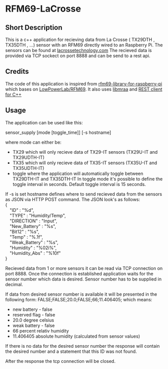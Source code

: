 # RFM69-LaCrosse
## Short Description
This is a c++ application for recieving data from La Crosse ( TX29DTH , TX35DTH , ...) sensor with an RFM69 directly wired to an Raspberry Pi.
The sensors can be found at [lacrossetechnology.com](http://www.lacrossetechnology.com/)
The recieved data is provided via TCP sockect on port 8888 and can be send to a rest api.

## Credits
The code of this application is inspired from [rfm69-library-for-raspberry-pi](http://rdepablos.merlitec.com/mixed/rfm69-library-for-raspberry-pi) which bases on [LowPowerLab/RFM69](https://github.com/LowPowerLab/RFM69).
It also uses [libmraa](https://github.com/intel-iot-devkit/mraa) and [REST client for C++](https://github.com/mrtazz/restclient-cpp)

## Usage
The application can be used like this:

sensor_supply [mode [toggle_time]] [-s hostname]

where mode can either be:
* TX29 which will only recieve data of TX29-IT sensors (TX29U-IT and TX29UDTH-IT)
* TX35 which will only recieve data of TX35-IT sensors (TX35U-IT and TX35UDTH-IT)
* toggle where the application will automatically toggle between TX29DTH-IT and TX35DTH-IT
In toggle mode it's possible to define the toggle interval in seconds. Default toggle interval is 15 seconds.

If -s is set hostname defines where to send recieved data from the sensors as JSON via HTTP POST command. The JSON look's as follows:
<br>{
<br>&emsp;"ID" : "%d",
<br>&emsp;"TYPE" : "Humidity/Temp",
<br>&emsp;"DIRECTION" : "Input",
<br>&emsp;"New_Battery" : "%s",
<br>&emsp;"Bit12" : "%s",
<br>&emsp;"Temp" : "%.1f",
<br>&emsp;"Weak_Battery" : "%s",
<br>&emsp;"Humidity" : "%02i%",
<br>&emsp;"Humidity_Abs" : "%10f"
<br>}

Recieved data from 1 or more sensors it can be read via TCP connection on port 8888. Once the connection is established application waits for the sensor number which data is desired. Sensor number has to be supplied in decimal.

If data from desired sensor number is available it will be presented in the following form:
FALSE;FALSE;20.0;FALSE;66;11.406405;
which means:
- new battery - false
- reserved flag - false
- 20.0 degree celsius
- weak battery - false
- 66 percent relativ humidity
- 11.406405 absolute humidity (calculated from sensor values)

If there is no data for the desired sensor number the response will contain the desired number and a statement that this ID was not found.

After the response the tcp connection will be closed.
